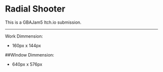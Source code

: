 Radial Shooter
==============

This is a GBAJam5 Itch.io submission.


----------


Work Dimmension:

 - 160px x 144px

##WIndow Dimmension:

- 640px x 576px
